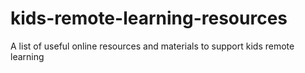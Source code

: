 # kids-remote-learning-resources
A list of useful online resources and materials to support kids remote learning
